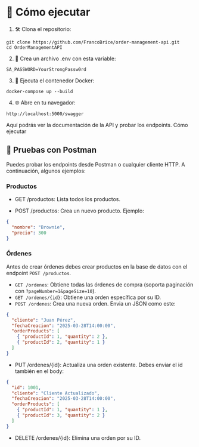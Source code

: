 # 🚀 Cómo ejecutar 

1. 🛠️ Clona el repositorio:
```
git clone https://github.com/FrancoBrice/order-management-api.git
cd OrderManagementAPI
```

2. 🔑 Crea un archivo .env con esta variable:
```
SA_PASSWORD=YourStrongPassw0rd
```

3. 🐳 Ejecuta el contenedor Docker:
```
docker-compose up --build
```

4. 🌐 Abre en tu navegador: 
```
http://localhost:5000/swagger
```
Aquí podrás ver la documentación de la API y probar los endpoints.  Cómo ejecutar 

## 🧪 Pruebas con Postman

Puedes probar los endpoints desde Postman o cualquier cliente HTTP. A continuación, algunos ejemplos:

### Productos
- GET /productos: Lista todos los productos.

- POST /productos: Crea un nuevo producto. Ejemplo:

```json
{
  "nombre": "Brownie",
  "precio": 300
}
```

### Órdenes
Antes de crear órdenes debes crear productos en la base de datos con el endpoint `POST /productos`.

- `GET /ordenes`: Obtiene todas las órdenes de compra (soporta paginación con `?pageNumber=1&pageSize=10`).
- `GET /ordenes/{id}`: Obtiene una orden específica por su ID.
- `POST /ordenes`: Crea una nueva orden. Envia un JSON como este:

```json
{
  "cliente": "Juan Pérez",
  "fechaCreacion": "2025-03-28T14:00:00",
  "orderProducts": [
    { "productId": 1, "quantity": 2 },
    { "productId": 2, "quantity": 1 }
  ]
}
```

- PUT /ordenes/{id}: Actualiza una orden existente. Debes enviar el id también en el body:

```json
{
  "id": 1001,
  "cliente": "Cliente Actualizado",
  "fechaCreacion": "2025-03-28T14:00:00",
  "orderProducts": [
    { "productId": 1, "quantity": 1 },
    { "productId": 3, "quantity": 2 }
  ]
}
```
- DELETE /ordenes/{id}: Elimina una orden por su ID.

